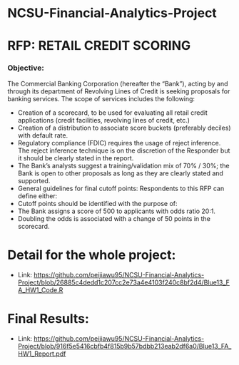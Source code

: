 # NCSU-Financial-Analytics-Project

# RFP: RETAIL CREDIT SCORING
### Objective:
The Commercial Banking Corporation (hereafter the “Bank”), acting by and through its department of Revolving Lines of Credit is seeking proposals for banking services. The scope of services includes the following:
* Creation of a scorecard, to be used for evaluating all retail credit applications (credit facilities, revolving lines of credit, etc.)
* Creation of a distribution to associate score buckets (preferably deciles) with default rate.
* Regulatory compliance (FDIC) requires the usage of reject inference. The reject inference technique is on the discretion of the Responder but it should be clearly stated in the report.
* The Bank’s analysts suggest a training/validation mix of 70% / 30%; the Bank is open to other
proposals as long as they are clearly stated and supported.
* General guidelines for final cutoff points: Respondents to this RFP can define either:
* Cutoff points should be identified with the purpose of:
* The Bank assigns a score of 500 to applicants with odds ratio 20:1.
* Doubling the odds is associated with a change of 50 points in the scorecard.

  
# Detail for the whole project:
* Link: https://github.com/peijiawu95/NCSU-Financial-Analytics-Project/blob/26885c4dedd1c207cc2e73a4e4103f240c8bf2d4/Blue13_FA_HW1_Code.R


# Final Results:
* Link: https://github.com/peijiawu95/NCSU-Financial-Analytics-Project/blob/916f5e5416cbfb4f815b9b57bdbb213eab2df6a0/Blue13_FA_HW1_Report.pdf
